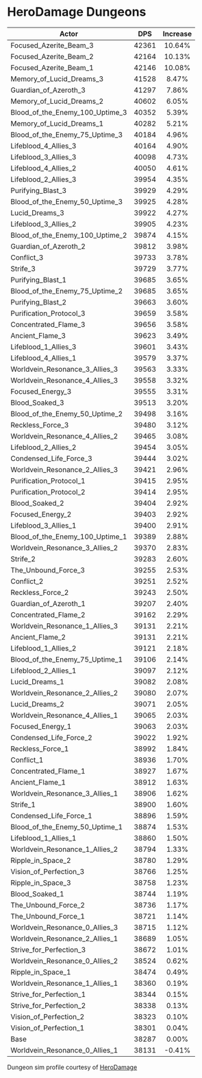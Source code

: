 # HeroDamage Dungeons
| Actor | DPS | Increase |
|---|:---:|:---:|
|Focused_Azerite_Beam_3|42361|10.64%|
|Focused_Azerite_Beam_2|42164|10.13%|
|Focused_Azerite_Beam_1|42146|10.08%|
|Memory_of_Lucid_Dreams_3|41528|8.47%|
|Guardian_of_Azeroth_3|41297|7.86%|
|Memory_of_Lucid_Dreams_2|40602|6.05%|
|Blood_of_the_Enemy_100_Uptime_3|40352|5.39%|
|Memory_of_Lucid_Dreams_1|40282|5.21%|
|Blood_of_the_Enemy_75_Uptime_3|40184|4.96%|
|Lifeblood_4_Allies_3|40164|4.90%|
|Lifeblood_3_Allies_3|40098|4.73%|
|Lifeblood_4_Allies_2|40050|4.61%|
|Lifeblood_2_Allies_3|39954|4.35%|
|Purifying_Blast_3|39929|4.29%|
|Blood_of_the_Enemy_50_Uptime_3|39925|4.28%|
|Lucid_Dreams_3|39922|4.27%|
|Lifeblood_3_Allies_2|39905|4.23%|
|Blood_of_the_Enemy_100_Uptime_2|39874|4.15%|
|Guardian_of_Azeroth_2|39812|3.98%|
|Conflict_3|39733|3.78%|
|Strife_3|39729|3.77%|
|Purifying_Blast_1|39685|3.65%|
|Blood_of_the_Enemy_75_Uptime_2|39685|3.65%|
|Purifying_Blast_2|39663|3.60%|
|Purification_Protocol_3|39659|3.58%|
|Concentrated_Flame_3|39656|3.58%|
|Ancient_Flame_3|39623|3.49%|
|Lifeblood_1_Allies_3|39601|3.43%|
|Lifeblood_4_Allies_1|39579|3.37%|
|Worldvein_Resonance_3_Allies_3|39563|3.33%|
|Worldvein_Resonance_4_Allies_3|39558|3.32%|
|Focused_Energy_3|39555|3.31%|
|Blood_Soaked_3|39513|3.20%|
|Blood_of_the_Enemy_50_Uptime_2|39498|3.16%|
|Reckless_Force_3|39480|3.12%|
|Worldvein_Resonance_4_Allies_2|39465|3.08%|
|Lifeblood_2_Allies_2|39454|3.05%|
|Condensed_Life_Force_3|39444|3.02%|
|Worldvein_Resonance_2_Allies_3|39421|2.96%|
|Purification_Protocol_1|39415|2.95%|
|Purification_Protocol_2|39414|2.95%|
|Blood_Soaked_2|39404|2.92%|
|Focused_Energy_2|39403|2.92%|
|Lifeblood_3_Allies_1|39400|2.91%|
|Blood_of_the_Enemy_100_Uptime_1|39389|2.88%|
|Worldvein_Resonance_3_Allies_2|39370|2.83%|
|Strife_2|39283|2.60%|
|The_Unbound_Force_3|39255|2.53%|
|Conflict_2|39251|2.52%|
|Reckless_Force_2|39243|2.50%|
|Guardian_of_Azeroth_1|39207|2.40%|
|Concentrated_Flame_2|39162|2.29%|
|Worldvein_Resonance_1_Allies_3|39131|2.21%|
|Ancient_Flame_2|39131|2.21%|
|Lifeblood_1_Allies_2|39121|2.18%|
|Blood_of_the_Enemy_75_Uptime_1|39106|2.14%|
|Lifeblood_2_Allies_1|39097|2.12%|
|Lucid_Dreams_1|39082|2.08%|
|Worldvein_Resonance_2_Allies_2|39080|2.07%|
|Lucid_Dreams_2|39071|2.05%|
|Worldvein_Resonance_4_Allies_1|39065|2.03%|
|Focused_Energy_1|39063|2.03%|
|Condensed_Life_Force_2|39022|1.92%|
|Reckless_Force_1|38992|1.84%|
|Conflict_1|38936|1.70%|
|Concentrated_Flame_1|38927|1.67%|
|Ancient_Flame_1|38912|1.63%|
|Worldvein_Resonance_3_Allies_1|38906|1.62%|
|Strife_1|38900|1.60%|
|Condensed_Life_Force_1|38896|1.59%|
|Blood_of_the_Enemy_50_Uptime_1|38874|1.53%|
|Lifeblood_1_Allies_1|38860|1.50%|
|Worldvein_Resonance_1_Allies_2|38794|1.33%|
|Ripple_in_Space_2|38780|1.29%|
|Vision_of_Perfection_3|38766|1.25%|
|Ripple_in_Space_3|38758|1.23%|
|Blood_Soaked_1|38744|1.19%|
|The_Unbound_Force_2|38736|1.17%|
|The_Unbound_Force_1|38721|1.14%|
|Worldvein_Resonance_0_Allies_3|38715|1.12%|
|Worldvein_Resonance_2_Allies_1|38689|1.05%|
|Strive_for_Perfection_3|38672|1.01%|
|Worldvein_Resonance_0_Allies_2|38524|0.62%|
|Ripple_in_Space_1|38474|0.49%|
|Worldvein_Resonance_1_Allies_1|38360|0.19%|
|Strive_for_Perfection_1|38344|0.15%|
|Strive_for_Perfection_2|38338|0.13%|
|Vision_of_Perfection_2|38323|0.10%|
|Vision_of_Perfection_1|38301|0.04%|
|Base|38287|0.00%|
|Worldvein_Resonance_0_Allies_1|38131|-0.41%|

 Dungeon sim profile courtesy of [HeroDamage](https://www.herodamage.com/)